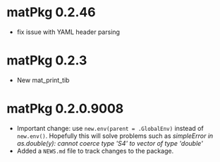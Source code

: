 # matPkg 0.2.46

* fix issue with YAML header parsing

# matPkg 0.2.3

- New mat_print_tib

# matPkg 0.2.0.9008

* Important change: use `new.env(parent = .GlobalEnv)` instead of `new.env()`. Hopefully this will solve problems such as *simpleError in as.double(y): cannot coerce type 'S4' to vector of type 'double'*
* Added a `NEWS.md` file to track changes to the package.

